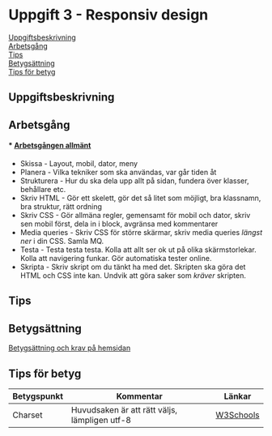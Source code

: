 # Uppgift 3 - Responsiv design

[Uppgiftsbeskrivning](#task)  
[Arbetsgång](#method)  
[Tips](#method-tips)  
[Betygsättning](#grading)  
[Tips för betyg](#grading-tips)  

## <a name="task">Uppgiftsbeskrivning</a>

## <a name="method">Arbetsgång</a>

#### * [Arbetsgången allmänt](method.md)  

* Skissa - Layout, mobil, dator, meny
* Planera - Vilka tekniker som ska användas, var går tiden åt
* Strukturera - Hur du ska dela upp allt på sidan, fundera över klasser, behållare etc.
* Skriv HTML - Gör ett skelett, gör det så litet som möjligt, bra klassnamn, bra struktur, rätt ordning
* Skriv CSS - Gör allmäna regler, gemensamt för mobil och dator, skriv sen mobil först, dela in i block, avgränsa med kommentarer
* Media queries - Skriv CSS för större skärmar, skriv media queries *längst ner* i din CSS. Samla MQ.
* Testa - Testa testa testa. Kolla att allt ser ok ut på olika skärmstorlekar. Kolla att navigering funkar. Gör automatiska tester online.
* Skripta - Skriv skript om du tänkt ha med det. Skripten ska göra det HTML och CSS inte kan. Undvik att göra saker som *kräver* skripten.

## <a name="method-tips">Tips</a>

## <a name="grading">Betygsättning</a>
[Betygsättning och krav på hemsidan](grading.md)

## <a name="grading-tips">Tips för betyg</a>

|Betygspunkt     |Kommentar        |Länkar       |
|----------------|-----------------|-------------|
|Charset         |Huvudsaken är att rätt väljs, lämpligen utf-8|[W3Schools](https://www.w3schools.com/html/html_charset.asp)|

